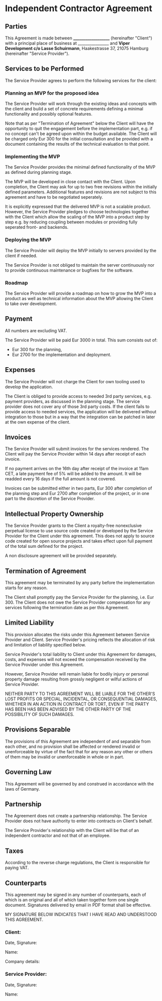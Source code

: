 # Independent Contractor Agreement

## Parties

This Agreement is made between **__________________** (hereinafter "Client")
with a principal place of business at ________________ and
**Viper Development c/o Lasse Schuirmann**, Haakestrasse 37, 21075 Hamburg
(hereinafter "Service Provider").

## Services to be Performed

The Service Provider agrees to perform the following services for the client:

### Planning an MVP for the proposed idea

The Service Provider will work through the existing ideas and concepts with
the client and build a set of concrete requirements defining a minimal
functionality and possibly optional features.

Note that as per "Termination of Agreement" below the Client will have the
opportunity to quit the engagement before the implementation part, e.g. if
no concept can't be agreed upon within the budget available. The Client will
be charged only Eur 300 for the initial consultation and be provided with a
document containing the results of the technical evaluation to that point.

### Implementing the MVP

The Service Provider provides the minimal defined functionality of the MVP
as defined during planning stage.

The MVP will be developed in close contact with the Client. Upon completion,
the Client may ask for up to two free revisions within the initially defined
parameters. Additional features and revisions are not subject to this agreement
and have to be negotiated seperately.

It is explicitly expressed that the delivered MVP is not a scalable product.
However, the Service Provider pledges to choose technologies together with the
Client which allow the scaling of the MVP into a product step by step e.g. by
reducing coupling between modules or providing fully seperated front- and
backends.

### Deploying the MVP

The Service Provider will deploy the MVP initially to servers provided by
the client if needed.

The Service Provider is not obliged to maintain the server continuously nor to
provide continuous maintenance or bugfixes for the software.

### Roadmap

The Service Provider will provide a roadmap on how to grow the MVP into a
product as well as technical information about the MVP allowing the Client
to take over development.

## Payment

All numbers are excluding VAT.

The Service Provider will be paid Eur 3000 in total. This sum consists out of:

- Eur 300 for the planning,
- Eur 2700 for the implementation and deployment.

## Expenses

The Service Provider will not charge the Client for own tooling used to develop
the application.

The Client is obliged to provide access to needed 3rd party services, e.g.
payment providers, as discussed in the planning stage. The service provider
does not cover any of those 3rd party costs. If the client fails to provide
access to needed services, the application will be delivered without
integration to those but in a way that the integration can be patched in later
at the own expense of the client.

## Invoices

The Service Provider will submit invoices for the services rendered. The Client
will pay the Service Provider within 14 days after receipt of each invoice.

If no payment arrives on the 16th day after receipt of the invoice at 11am CET,
a late payment fee of 5% will be added to the amount. It will be readded every
16 days if the full amount is not covered.

Invoices can be submitted either in two parts, Eur 300 after completion of the
planning step and Eur 2700 after completion of the project, or in one part to
the discretion of the Service Provider.

## Intellectual Property Ownership

The Service Provider grants to the Client a royalty-free nonexclusive perpetual
license to use source code created or developed by the Service Provider for the
Client under this agreement. This does not apply to source code created for
open source projects and takes effect upon full payment of the total sum
defined for the project.

A non disclosure agreement will be provided separately.

## Termination of Agreement

This agreement may be terminated by any party before the implementation starts
for any reason.

The Client shall promptly pay the Service Provider for the planning, i.e.
Eur 300. The Client does not owe the Service Provider compensation for any
services following the termination date as per this Agreement.

## Limited Liability

This provision allocates the risks under this Agreement between Service Provider
and Client. Service Provider's pricing reflects the allocation of risk and
limitation of liability specified below.

Service Provider's total liability to Client under this Agreement for damages,
costs, and expenses will not exceed the compensation received by the Service
Provider under this Agreement.

However, Service Provider will remain liable for bodily injury or personal
property damage resulting from grossly negligent or wilful actions of
Service Provider.

NEITHER PARTY TO THIS AGREEMENT WILL BE LIABLE FOR THE OTHER'S LOST
PROFITS OR SPECIAL, INCIDENTAL, OR CONSEQUENTIAL DAMAGES, WHETHER IN
AN ACTION IN CONTRACT OR TORT, EVEN IF THE PARTY HAS BEEN HAS BEEN
ADVISED BY THE OTHER PARTY OF THE POSSIBILITY OF SUCH DAMAGES.

## Provisions Separable

The provisions of this Agreement are independent of and separable from each
other, and no provision shall be affected or rendered invalid or unenforceable
by virtue of the fact that for any reason any other or others of them may be
invalid or unenforceable in whole or in part.

## Governing Law

This Agreement will be governed by and construed in accordance with the laws of
Germany.

## Partnership

The Agreement does not create a partnership relationship. The Service Provider
does not have authority to enter into contracts on Client's behalf.

The Service Provider's relationship with the Client will be that of an
independent contractor and not that of an employee.

## Taxes

According to the reverse charge regulations, the Client is responsible for
paying VAT.

## Counterparts

This agreement may be signed in any number of counterparts, each of which is an
original and all of which taken together form one single document. Signatures
delivered by email in PDF format shall be effective.

MY SIGNATURE BELOW INDICATES THAT I HAVE READ AND UNDERSTOOD THIS AGREEMENT.

### Client:

Date, Signature:

Name:

Company details:

### Service Provider:

Date, Signature:

Name:
